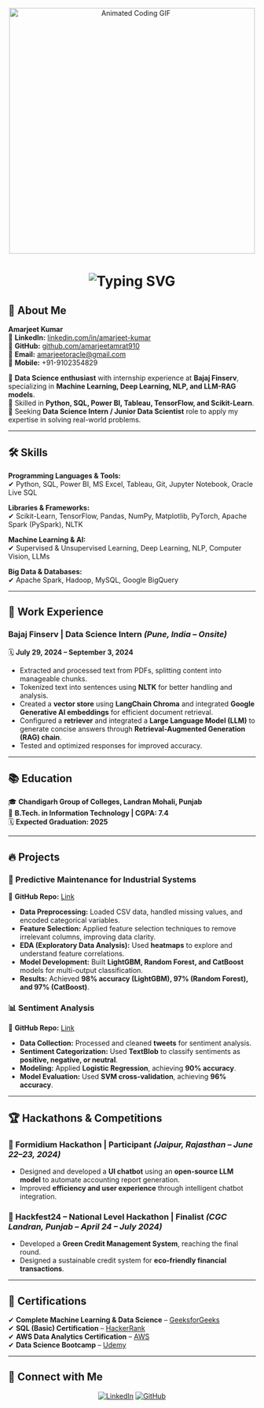 <p align="center">
  <img src="https://media.giphy.com/media/qgQUggAC3Pfv687qPC/giphy.gif" width="500" alt="Animated Coding GIF">
</p>

<h1 align="center">
  <img src="https://readme-typing-svg.herokuapp.com?font=Fira+Code&pause=1000&color=F70C0C&center=true&width=435&lines=Hi!+I'm+Amarjeet+Kumar;Data Science+Enthusiast+%7C+ML+%7C+AI+%7C+Big+Data" alt="Typing SVG">
</h1>

## 🚀 About Me

**Amarjeet Kumar**  
📌 **LinkedIn:** [linkedin.com/in/amarjeet-kumar](https://linkedin.com/in/amarjeet-kumar)  
📌 **GitHub:** [github.com/amarjeetamrat910](https://github.com/amarjeetamrat910)  
📌 **Email:** amarjeetoracle@gmail.com  
📌 **Mobile:** +91-9102354829  

🔹 **Data Science enthusiast** with internship experience at **Bajaj Finserv**, specializing in **Machine Learning, Deep Learning, NLP, and LLM-RAG models**.  
🔹 Skilled in **Python, SQL, Power BI, Tableau, TensorFlow, and Scikit-Learn**.  
🔹 Seeking **Data Science Intern / Junior Data Scientist** role to apply my expertise in solving real-world problems.  

---

## 🛠️ Skills

**Programming Languages & Tools:**  
✔ Python, SQL, Power BI, MS Excel, Tableau, Git, Jupyter Notebook, Oracle Live SQL  

**Libraries & Frameworks:**  
✔ Scikit-Learn, TensorFlow, Pandas, NumPy, Matplotlib, PyTorch, Apache Spark (PySpark), NLTK  

**Machine Learning & AI:**  
✔ Supervised & Unsupervised Learning, Deep Learning, NLP, Computer Vision, LLMs  

**Big Data & Databases:**  
✔ Apache Spark, Hadoop, MySQL, Google BigQuery  

---

## 💼 Work Experience

### **Bajaj Finserv | Data Science Intern** *(Pune, India – Onsite)*  
🗓 **July 29, 2024 – September 3, 2024**  
- Extracted and processed text from PDFs, splitting content into manageable chunks.  
- Tokenized text into sentences using **NLTK** for better handling and analysis.  
- Created a **vector store** using **LangChain Chroma** and integrated **Google Generative AI embeddings** for efficient document retrieval.  
- Configured a **retriever** and integrated a **Large Language Model (LLM)** to generate concise answers through **Retrieval-Augmented Generation (RAG) chain**.  
- Tested and optimized responses for improved accuracy.  

---

## 📚 Education

🎓 **Chandigarh Group of Colleges, Landran Mohali, Punjab**  
📖 **B.Tech. in Information Technology | CGPA: 7.4**  
🗓 **Expected Graduation: 2025**  

---

## 🔥 Projects

### **🔧 Predictive Maintenance for Industrial Systems**  
📌 **GitHub Repo:** [Link](#)  
- **Data Preprocessing:** Loaded CSV data, handled missing values, and encoded categorical variables.  
- **Feature Selection:** Applied feature selection techniques to remove irrelevant columns, improving data clarity.  
- **EDA (Exploratory Data Analysis):** Used **heatmaps** to explore and understand feature correlations.  
- **Model Development:** Built **LightGBM, Random Forest, and CatBoost** models for multi-output classification.  
- **Results:** Achieved **98% accuracy (LightGBM), 97% (Random Forest), and 97% (CatBoost)**.  

### **📊 Sentiment Analysis**  
📌 **GitHub Repo:** [Link](#)  
- **Data Collection:** Processed and cleaned **tweets** for sentiment analysis.  
- **Sentiment Categorization:** Used **TextBlob** to classify sentiments as **positive, negative, or neutral**.  
- **Modeling:** Applied **Logistic Regression**, achieving **90% accuracy**.  
- **Model Evaluation:** Used **SVM cross-validation**, achieving **96% accuracy**.  

---

## 🏆 Hackathons & Competitions

### **🏅 Formidium Hackathon | Participant** *(Jaipur, Rajasthan – June 22–23, 2024)*  
- Designed and developed a **UI chatbot** using an **open-source LLM model** to automate accounting report generation.  
- Improved **efficiency and user experience** through intelligent chatbot integration.  

### **🏅 Hackfest24 – National Level Hackathon | Finalist** *(CGC Landran, Punjab – April 24 – July 2024)*  
- Developed a **Green Credit Management System**, reaching the final round.  
- Designed a sustainable credit system for **eco-friendly financial transactions**.  

---

## 📜 Certifications

✔ **Complete Machine Learning & Data Science** – [GeeksforGeeks](#)  
✔ **SQL (Basic) Certification** – [HackerRank](#)  
✔ **AWS Data Analytics Certification** – [AWS](#)  
✔ **Data Science Bootcamp** – [Udemy](#)  

---

## 🔗 Connect with Me

<p align="center">
  <a href="https://linkedin.com/in/amarjeet-kumar"><img src="https://img.shields.io/badge/LinkedIn-0A66C2?style=for-the-badge&logo=linkedin&logoColor=white" alt="LinkedIn"></a>
  <a href="https://github.com/amarjeetamrat910"><img src="https://img.shields.io/badge/GitHub-181717?style=for-the-badge&logo=github&logoColor=white" alt="GitHub"></a>
</p>
